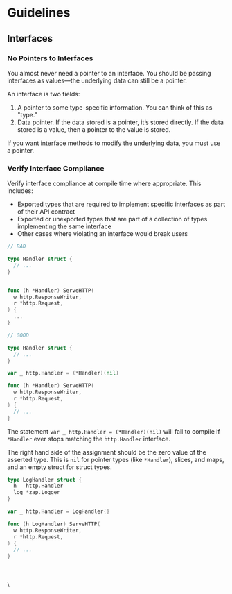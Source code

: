 # Guidelines

## Interfaces

### No Pointers to Interfaces

You almost never need a pointer to an interface. You should be passing interfaces as values—the underlying data can still be a pointer.

An interface is two fields:

1. A pointer to some type-specific information. You can think of this as "type."
2. Data pointer. If the data stored is a pointer, it’s stored directly. If the data stored is a value, then a pointer to the value is stored.

If you want interface methods to modify the underlying data, you must use a pointer.



### Verify Interface Compliance

Verify interface compliance at compile time where appropriate. This includes:

* Exported types that are required to implement specific interfaces as part of their API contract
* Exported or unexported types that are part of a collection of types implementing the same interface
* Other cases where violating an interface would break users

```go
// BAD

type Handler struct {
  // ...
}


func (h *Handler) ServeHTTP(
  w http.ResponseWriter,
  r *http.Request,
) {
  ...
}

```

```go
// GOOD

type Handler struct {
  // ...
}

var _ http.Handler = (*Handler)(nil)

func (h *Handler) ServeHTTP(
  w http.ResponseWriter,
  r *http.Request,
) {
  // ...
}
```

The statement `var _ http.Handler = (*Handler)(nil)` will fail to compile if `*Handler` ever stops matching the `http.Handler` interface.

The right hand side of the assignment should be the zero value of the asserted type. This is `nil` for pointer types (like `*Handler`), slices, and maps, and an empty struct for struct types.

```go
type LogHandler struct {
  h   http.Handler
  log *zap.Logger
}

var _ http.Handler = LogHandler{}

func (h LogHandler) ServeHTTP(
  w http.ResponseWriter,
  r *http.Request,
) {
  // ...
}
```

\
\
\
